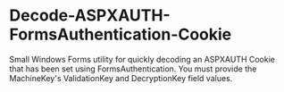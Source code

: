 # Decode-ASPXAUTH-FormsAuthentication-Cookie
Small Windows Forms utility for quickly decoding an ASPXAUTH Cookie that has been set using FormsAuthentication.  You must provide the MachineKey's ValidationKey and DecryptionKey field values.
